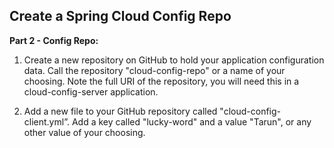 ## Create a Spring Cloud Config Repo

**Part 2 - Config Repo:**

1. Create a new repository on GitHub to hold your application configuration data.  Call the repository "cloud-config-repo" or a name of your choosing.  Note the full URI of the repository, you will need this in a cloud-config-server application.

1. Add a new file to your GitHub repository called "cloud-config-client.yml”.  Add a key called "lucky-word" and a value "Tarun", or any other value of your choosing.
